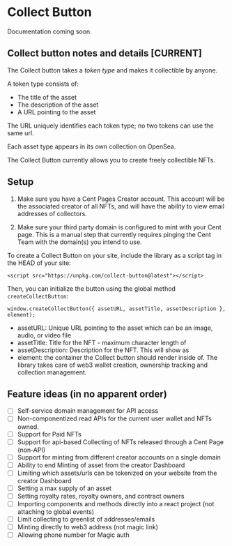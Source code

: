 # Collect Button

Documentation coming soon.

## Collect button notes and details [CURRENT]

The Collect button takes a _token type_ and makes it collectible by anyone.

A token type consists of:
- The title of the asset
- The description of the asset
- A URL pointing to the asset

The URL uniquely identifies each token type; no two tokens can use the same url.

Each asset type appears in its own collection on OpenSea.

The Collect Button currently allows you to create freely collectible NFTs.

## Setup

1. Make sure you have a Cent Pages Creator account. This account will be the associated creator of all NFTs, and will have the ability to view email addresses of collectors.

2. Make sure your third party domain is configured to mint with your Cent page. This is a manual step that currently requires pinging the Cent Team with the domain(s) you intend to use.

To create a Collect Button on your site, include the library as a script tag in the HEAD of your site:

```
<script src="https://unpkg.com/collect-button@latest"></script>
```

Then, you can initialize the button using the global method `createCollectButton`:

```
window.createCollectButton({ assetURL, assetTitle, assetDescription }, element);
```
- assetURL: Unique URL pointing to the asset which can be an image, audio, or video file 
- assetTitle: Title for the NFT - maximum character length of 
- assetDescription: Description for the NFT. This will show as 
- element: the container the Collect button should render inside of. 
The library takes care of web3 wallet creation, ownership tracking and collection management.

## Feature ideas (in no apparent order)
- [ ] Self-service domain management for API access
- [ ] Non-componentized read APIs for the current user wallet and NFTs owned.
- [ ] Support for Paid NFTs
- [ ] Support for api-based Collecting of NFTs released through a Cent Page (non-API)
- [ ] Support for minting from different creator accounts on a single domain
- [ ] Ability to end Minting of asset from the creator Dashboard
- [ ] Limiting which assets/urls can be tokenized on your website from the creator Dashboard
- [ ] Setting a max supply of an asset
- [ ] Setting royalty rates, royalty owners, and contract owners
- [ ] Importing components and methods directly into a react project (not attaching to global events)
- [ ] Limit collecting to greenlist of addresses/emails
- [ ] Minting directly to web3 address (not magic link)
- [ ] Allowing phone number for Magic auth
